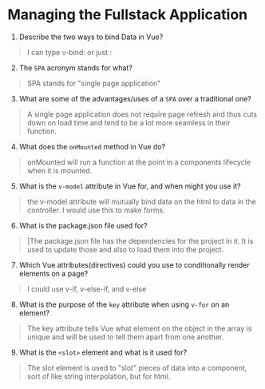 # Managing the Fullstack Application

1. Describe the two ways to bind Data in Vue?

  > I can type v-bind: or just :

2. The `SPA` acronym stands for what?

  > SPA stands for "single page application"

3. What are some of the advantages/uses of a `SPA` over a traditional one?

  > A single page application does not require page refresh and thus cuts down on load time and tend to be a lot more seamless in their function.

4. What does the `onMounted` method in Vue do?

  > onMounted will run a function at the point in a components lifecycle when it is mounted.

5. What is the `v-model` attribute in Vue for, and when might you use it?

  > the v-model attribute will mutually bind data on the html to data in the controller. I would use this to make forms.

6. What is the package.json file used for?

  > |The package.json file has the dependencies for the project in it. It is used to update those and also to load them into the project.

7. Which Vue attributes(directives) could you use to conditionally render elements on a page?

  > I could use v-if, v-else-if, and v-else

8. What is the purpose of the `key` attribute when using `v-for` on an element?

  > The key attribute tells Vue what element on the object in the array is unique and will be used to tell them apart from one another.

9. What is the `<slot>` element and what is it used for?

  > The slot element is used to "slot" pieces of data into a component, sort of like string interpolation, but for html.
